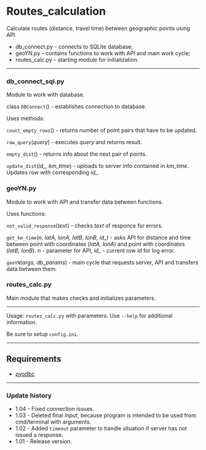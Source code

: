 # Routes_calculation
Calculate routes (distance, travel time) between geographic points using API.

<ul>
<li>db_connect.py - connects to SQLite database;</li>
<li>geoYN.py - contains functions to work with API and main work cycle;</li>
<li>routes_calc.py - starting module for initialization.</li>
</ul>
<hr>

### db_connect_sql.py

Module to work with database.

class `DBConnect`() - establishes connection to database.

Uses methods:

`count_empty_rows`() - returns number of point pairs that have to be updated.

`raw_query`(<i>query</i>) - executes <i>query</i> and returns result.

`empty_dist`() - returns info about the next pair of points.

`update_dist`(<i>id_, km_time</i>) - uploads to server info contained in <i>km_time</i>. Updates row with corresponding <i>id_</i>.

### geoYN.py

Module to work with API and transfer data between functions.

Uses functions:

`not_valid_response`(<i>text</i>) - checks <i>text</i> of responce for errors.

`get_km_time`(<i>n, latA, lonA, latB, lonB, id_</i>) - asks API for distance and time between point with coordinates (<i>latA, lonA</i>) and point with coordinates (<i>latB, lonB</i>). <i>n</i> - parameter for API, 
 <i>id_</i> - current row id for log error.

`geoYN`(<i>args, db_params</i>) - main cycle that requests server, API and transfers data between them.

### routes_calc.py

Main module that makes checks and initializes parameters.

<hr>

Usage: `routes_calc.py` with parameters. Use `--help` for additional information. 

Be sure to setup `config.ini`.

<hr>

## Requirements

* [pyodbc](https://github.com/mkleehammer/pyodbc)

<hr>

### Update history

*  1.04 - Fixed connection issues.
*  1.03 - Deleted final <i>Input</i>, because program is intended to be used from cmd/terminal with arguments.
*  1.02 - Added `timeout` parameter to handle situation if server has not issued a response.
*  1.01 - Release version.